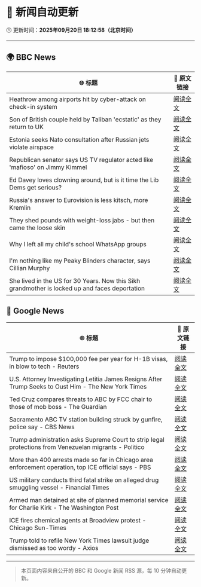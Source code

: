 # 🧠 新闻自动更新

🕒 更新时间：**2025年09月20日 18:12:58（北京时间）**

---

## 🌍 BBC News

| 🌐 标题 | 🔗 原文链接 |
|--------|-------------|
| Heathrow among airports hit by cyber-attack on check-in system | [阅读全文](https://www.bbc.com/news/articles/c3drpgv33pxo?at_medium=RSS&at_campaign=rss) |
| Son of British couple held by Taliban 'ecstatic' as they return to UK | [阅读全文](https://www.bbc.com/news/articles/cly6ve2dg66o?at_medium=RSS&at_campaign=rss) |
| Estonia seeks Nato consultation after Russian jets violate airspace | [阅读全文](https://www.bbc.com/news/articles/czrp6p5mj3zo?at_medium=RSS&at_campaign=rss) |
| Republican senator says US TV regulator acted like 'mafioso' on Jimmy Kimmel | [阅读全文](https://www.bbc.com/news/articles/c1kwzgrwdd0o?at_medium=RSS&at_campaign=rss) |
| Ed Davey loves clowning around, but is it time the Lib Dems get serious? | [阅读全文](https://www.bbc.com/news/articles/c3e7ny8n44jo?at_medium=RSS&at_campaign=rss) |
| Russia's answer to Eurovision is less kitsch, more Kremlin | [阅读全文](https://www.bbc.com/news/articles/cre5vv0x31po?at_medium=RSS&at_campaign=rss) |
| They shed pounds with weight-loss jabs - but then came the loose skin | [阅读全文](https://www.bbc.com/news/articles/cx2500v087xo?at_medium=RSS&at_campaign=rss) |
| Why I left all my child's school WhatsApp groups | [阅读全文](https://www.bbc.com/news/articles/ce9rxed9m5mo?at_medium=RSS&at_campaign=rss) |
| I'm nothing like my Peaky Blinders character, says Cillian Murphy | [阅读全文](https://www.bbc.com/news/articles/cm2zvwmen2jo?at_medium=RSS&at_campaign=rss) |
| She lived in the US for 30 Years. Now this Sikh grandmother is locked up and faces deportation | [阅读全文](https://www.bbc.com/news/articles/ckgq63lgn7zo?at_medium=RSS&at_campaign=rss) |

## 📰 Google News

| 🌐 标题 | 🔗 原文链接 |
|--------|-------------|
| Trump to impose $100,000 fee per year for H-1B visas, in blow to tech - Reuters | [阅读全文](https://news.google.com/rss/articles/CBMixAFBVV95cUxQTDlleWVxcFI2NGxON1JIRU1wNUUtc002NENzeVZrOU13ZHRyeXc5dHRMV1VXTmtjMXFveFc0NXZQZTNoU1BNNU1fTmd3bGlSVDVFXzAwU2V2N1J3cU81bGdteEFEbUcyVmxONFpRbndWdDhianEtR3hqT21NejRtVmc0bjVWbzR4ZjNuTzJFeENSejBmQTJJWmZTS3NuWEo3cl91QmhSY1FDTWFVTXB2bXhmNG4yMHFDM1hzMnRpb21hYkVI?oc=5) |
| U.S. Attorney Investigating Letitia James Resigns After Trump Seeks to Oust Him - The New York Times | [阅读全文](https://news.google.com/rss/articles/CBMijAFBVV95cUxOaVFZU1I2S0E3d1NhTjdvZnNkX3dOdlFQT094RURUelhOQjktdk1tUms4TzVZUVNKdXV4aTdHbGVMSlppdEs3M2ptWjRwNHZORWNVUUFaYnJJQ3BkcXB6QW85MU9lYmRtRnA4WU4xb09Semo4R3VLS1VmTWpZNFdSaUNfQW84WXVBd2d2dg?oc=5) |
| Ted Cruz compares threats to ABC by FCC chair to those of mob boss - The Guardian | [阅读全文](https://news.google.com/rss/articles/CBMiiwFBVV95cUxPeVIxWmtjejVyQTMxNVY5aVQ1N0IwR0RGOW5ISGVRODUwNW1MRzZFTnNLeG5jdHRrZWxhUHZZZHJ3MzhjRGFPdm9yaE5EdmEtTnhiNkFxZ19Fc2hEVFp5WmNkTGFjMnlVU1dsWGFXNmlXeWFENVYwR0ppb1VBX2dqaWFkaDBjQ2lPN2Q4?oc=5) |
| Sacramento ABC TV station building struck by gunfire, police say - CBS News | [阅读全文](https://news.google.com/rss/articles/CBMihAFBVV95cUxNTHd0Y3h0TDBpUnJYaVZLWWVhaktoOXo1Si1uVnQ1d0U3Y242dE92MnNpa05ZMFdTZ3B6dDhHNG80VTc0WjJXY1k3YkNkc0VOa0ttTmxMa0UwaXY3Q2NDTjlJSk1aa0hDNll3TndLMkpoNmFZZWd1UVQ2Z2Iwdl9OWW9PeUk?oc=5) |
| Trump administration asks Supreme Court to strip legal protections from Venezuelan migrants - Politico | [阅读全文](https://news.google.com/rss/articles/CBMi2AFBVV95cUxOS0RCTmNUVmIzRk5wMno1ZWpXMWNxMEIxX0JObXNiRkFfS1JoUm93RWp1dEZ5UGppLUtaYWxpaUNCeXVIWnZ3cGczR05rcGg4Z0dNd0kwUGZ0RkxEWVhxaThRR3FmZUF4YzRFOHhxUlVoUERvVnBBcDlTVVoxVGw5aXFaTHVLUHg3THhfSG1JYmNRZ1VGbWtRNkk3OUZlZWhSVUM1bEZmc0YwYmhvUzB0cmZxdEE1eXV5SjM1T3g0U3ZtejBKa01lQ0M4dzBwVnZka0lELS1tRWg?oc=5) |
| More than 400 arrests made so far in Chicago area enforcement operation, top ICE official says - PBS | [阅读全文](https://news.google.com/rss/articles/CBMiyAFBVV95cUxPamRWbnBYU1Fob29KUFd0eEFRaHZnay01amNQVml4ZUdNRDNoYnJxTFI5WDVzcTM2dEw1MGRCaW12M1VmRm52cGo5YmYxdmNZYi03cjNXU1ZYSkRMVks5c254Y25nMlVCYUkwclhCZThvdnhJNnNpUk4wVTNHRXUzeGVCMVFNZkJpR1plMHBqdEdFQXRMMjlVdGs3VzFBeFhSb0p1azNrSU9yVE96N0RDeG9zYjlGUzFyLU5peGtFMm5ocDlTT0RfSg?oc=5) |
| US military conducts third fatal strike on alleged drug smuggling vessel - Financial Times | [阅读全文](https://news.google.com/rss/articles/CBMicEFVX3lxTFBYWHZVNGxTZWotSmF4cUpsdlBPcHRadVREMlBvM1U4Z2doa3hpWG1vMURYdll5QnhobTV4V3hzLTF4UTlQaC1RQ0lkMXZqTm5YT3FPN09pVGdzY25wZl95WGFhcUNsUC1NdHl6cHItRko?oc=5) |
| Armed man detained at site of planned memorial service for Charlie Kirk - The Washington Post | [阅读全文](https://news.google.com/rss/articles/CBMilwFBVV95cUxQOTRyV2FDbGtoaHhVejNRdWJfNGhFYUhrREs1aWZiaEFCekdaM2w3dlNSN1ZYMll6ak0xZzNhdklJLXVJb29iWHdiUFRoTERyeW9QSFoyMjVsOTFNVmJ4em1SbnZZU25GUWEwWGdTQ0FBM2ZMM1E4VENlSXVHQ0FRc18wek1yYVdPSUdqNW94Wm9oX1F2Um40?oc=5) |
| ICE fires chemical agents at Broadview protest - Chicago Sun-Times | [阅读全文](https://news.google.com/rss/articles/CBMiggFBVV95cUxQN052TW9YVzlUS2NLUHdGRWpsMUtQUF9aMUZETFJVU28tUkdHRm54cTJHWkJkMXVTQTZual9aSk9OOUE3OC1hNllIeGpaRjVmQkJmRVVRNGVMUjRXVkxtZTJIZ1pGRFlsa0Ria1BFTjhhUlM1cEFCc2lzZFJjZzJWWUZR?oc=5) |
| Trump told to refile New York Times lawsuit judge dismissed as too wordy - Axios | [阅读全文](https://news.google.com/rss/articles/CBMie0FVX3lxTE43NWRlLXFTU1hON0Z5T21JVEF6OVpJVlRwUy1yRnJFMlZVMWxQYkd6RGZqS3B5bDlVY2UtR3lyRXZuN1Q5c0piV1JGSmIxWUxYX3djTVBjaUlVdHN5RXl4MGVXQ2lpYzFOVFRsalE0d0ZZLVhuZTg3NUhZSQ?oc=5) |

---
> 本页面内容来自公开的 BBC 和 Google 新闻 RSS 源，每 10 分钟自动更新。